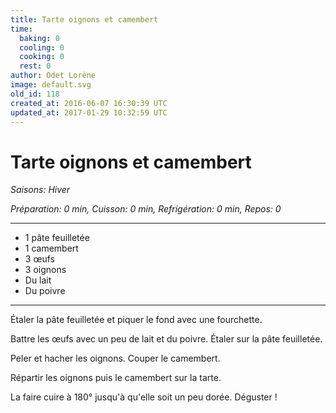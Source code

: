 ```yaml
---
title: Tarte oignons et camembert
time:
  baking: 0
  cooling: 0
  cooking: 0
  rest: 0
author: Odet Lorène
image: default.svg
old_id: 118
created_at: 2016-06-07 16:30:39 UTC
updated_at: 2017-01-29 10:32:59 UTC
---
```


# Tarte oignons et camembert



*Saisons: Hiver*

*Préparation: 0 min, Cuisson: 0 min, Refrigération: 0 min, Repos: 0*

---

- 1 pâte feuilletée
- 1 camembert
- 3 œufs
- 3 oignons
- Du lait
- Du poivre

---

Étaler la pâte feuilletée et piquer le fond avec une fourchette.

Battre les œufs avec un peu de lait et du poivre. Étaler sur la pâte feuilletée.

Peler et hacher les oignons. Couper le camembert.

Répartir les oignons puis le camembert sur la tarte.

La faire cuire à 180° jusqu'à qu'elle soit un peu dorée. Déguster !

